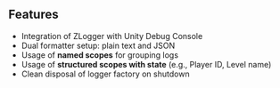 ## Features

- Integration of ZLogger with Unity Debug Console
- Dual formatter setup: plain text and JSON
- Usage of **named scopes** for grouping logs
- Usage of **structured scopes with state** (e.g., Player ID, Level name)
- Clean disposal of logger factory on shutdown